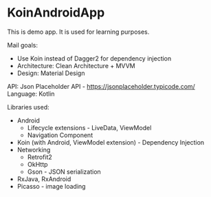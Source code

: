 # KoinAndroidApp

This is demo app. It is used for learning purposes.

Mail goals:
* Use Koin instead of Dagger2 for dependency injection
* Architecture: Clean Architecture + MVVM
* Design: Material Design

API: Json Placeholder API - https://jsonplaceholder.typicode.com/
Language: Kotlin

Libraries used:
* Android
  * Lifecycle extensions - LiveData, ViewModel
  * Navigation Component
* Koin (with Android, ViewModel extension) - Dependency Injection
* Networking
  * Retrofit2
  * OkHttp
  * Gson - JSON serialization
* RxJava, RxAndroid
* Picasso - image loading
  
